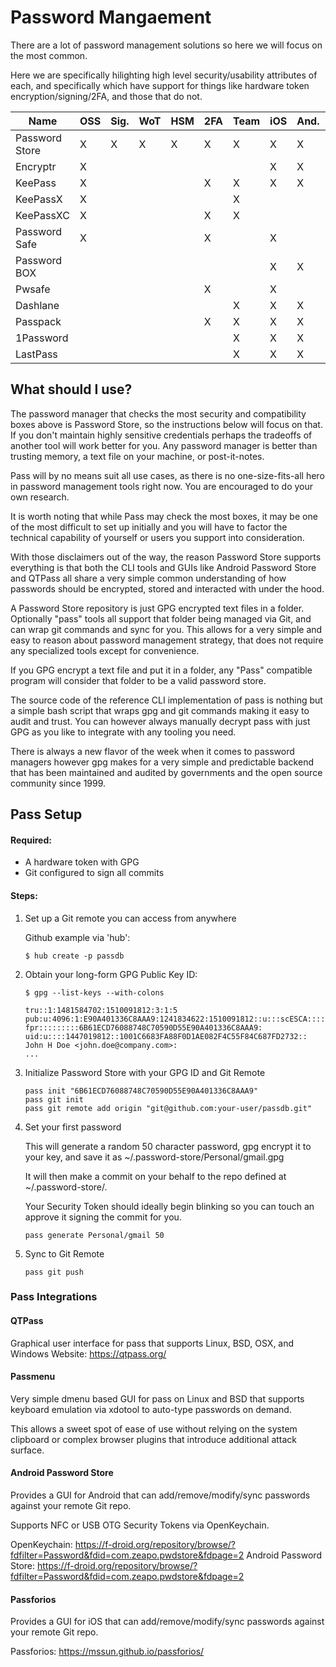 # Password Mangaement

There are a lot of password management solutions so here we will focus on the
most common.

Here we are specifically hilighting high level security/usability attributes of
each, and specifically which have support for things like hardware token
encryption/signing/2FA, and those that do not.

Name	         | OSS | Sig. | WoT | HSM | 2FA | Team | iOS | And. | OSX | Win | Lin. | Cost
-------------- | --- | ---  | --- | --- | --- | ---- | --- | ---  | --- | --- | ---  | -----
Password Store |  X  |  X	  |  X  |  X	|  X  |  X	 |  X  |  X   |  X  |  X  |  X	 | Free
Encryptr	     |  X  |  	  |     |     |     |      |  X  |  X   |  X  |  X  |  X   | Free
KeePass	       |  X  |  	  |     |     |  X  |  X	 |  X	 |  X   |  X  |  X  |  X	 | Free
KeePassX       |  X  |  	  |     |     |     |  X	 |     |      |  X  |  X  |  X	 | Free
KeePassXC      |  X  |  	  |     |     |  X  |  X	 |     |      |  X  |  X  |  X	 | Free
Password Safe	 |  X  |  	  |     |     |  X  |      |  X	 |      |     |  X  |  X	 | Free
Password BOX   |     |  	  |     |     |  	  |      |  X	 |  X   |  X  |  X  |      | Free
Pwsafe	 	     |     |  	  |     |     |  X  |      |  X	 |      |  X  |	    |      | Free
Dashlane	 	   |     |  	  |     |     |     |  X   |  X  |  X   |  X  |  X  |   	 | Free
Passpack	 	   |     |  	  |     |     |  X  |  X   |  X  |  X   |  X  |  X  |   	 | $48/y
1Password	 	   |     |  	  |     |     |     |  X	 |  X	 |  X   |  X  |  X  |      | $50
LastPass	 	   |	   |   	  |     |     |     |  X	 |  X	 |  X   |  X  |  X  |  X	 | $12/y

## What should I use?

The password manager that checks the most security and compatibility boxes
above is Password Store, so the instructions below will focus on that. If you
don't maintain highly sensitive credentials perhaps the tradeoffs of another
tool will work better for you. Any password manager is better than trusting
memory, a text file on your machine, or post-it-notes.

Pass will by no means suit all use cases, as there is no one-size-fits-all hero
in password management tools right now. You are encouraged to do your own
research.

It is worth noting that while Pass may check the most boxes, it may be one of
the most difficult to set up initially and you will have to factor the
technical capability of yourself or users you support into consideration.

With those disclaimers out of the way, the reason Password Store supports
everything is that both the CLI tools and GUIs like Android Password Store and
QTPass all share a very simple common understanding of how passwords should be
encrypted, stored and interacted with under the hood.

A Password Store repository is just GPG encrypted text files in a folder.
Optionally "pass" tools all support that folder being managed via Git, and can
wrap git commands and sync for you. This allows for a very simple and easy to
reason about password management strategy, that does not require any
specialized tools except for convenience.

If you GPG encrypt a text file and put it in a folder, any "Pass" compatible
program will consider that folder to be a valid password store.

The source code of the reference CLI implementation of pass is nothing but
a simple bash script that wraps gpg and git commands making it easy to audit
and trust. You can however always manually decrypt pass with just GPG as you
like to integrate with any tooling you need.

There is always a new flavor of the week when it comes to password managers
however gpg makes for a very simple and predictable backend that has been
maintained and audited by governments and the open source community since 1999.

## Pass Setup

#### Required:

* A hardware token with GPG
* Git configured to sign all commits

#### Steps:

1. Set up a Git remote you can access from anywhere

    Github example via 'hub':
    ```
    $ hub create -p passdb
    ```

2. Obtain your long-form GPG Public Key ID:

    ```
    $ gpg --list-keys --with-colons

    tru::1:1481584702:1510091812:3:1:5
    pub:u:4096:1:E90A401336C8AAA9:1241834622:1510091812::u:::scESCA:::::::
    fpr:::::::::6B61ECD76088748C70590D55E90A401336C8AAA9:
    uid:u::::1447019812::1001C6683FA88F0D1AE082F4C55F84C687FD2732:: John H Doe <john.doe@company.com>:
    ...
    ```

3. Initialize Password Store with your GPG ID and Git Remote

    ```
    pass init "6B61ECD76088748C70590D55E90A401336C8AAA9"
    pass git init
    pass git remote add origin "git@github.com:your-user/passdb.git"
    ```

4. Set your first password

    This will generate a random 50 character password, gpg encrypt it to your
    key, and save it as ~/.password-store/Personal/gmail.gpg

    It will then make a commit on your behalf to the repo defined at
    ~/.password-store/.

    Your Security Token should ideally begin blinking so you can touch an approve
    it signing the commit for you.

    ```
    pass generate Personal/gmail 50
    ```

5. Sync to Git Remote

    ```
    pass git push
    ```

### Pass Integrations

#### QTPass
Graphical user interface for pass that supports Linux, BSD, OSX, and Windows
Website:  https://qtpass.org/

#### Passmenu

Very simple dmenu based GUI for pass on Linux and BSD that supports keyboard
emulation via xdotool to auto-type passwords on demand.

This allows a sweet spot of ease of use without relying on the system
clipboard or complex browser plugins that introduce additional attack surface.

#### Android Password Store

Provides a GUI for Android that can add/remove/modify/sync passwords against
your remote Git repo.

Supports NFC or USB OTG Security Tokens via OpenKeychain.

OpenKeychain: https://f-droid.org/repository/browse/?fdfilter=Password&fdid=com.zeapo.pwdstore&fdpage=2
Android Password Store: https://f-droid.org/repository/browse/?fdfilter=Password&fdid=com.zeapo.pwdstore&fdpage=2

#### Passforios

Provides a GUI for iOS that can add/remove/modify/sync passwords against
your remote Git repo.

Passforios: https://mssun.github.io/passforios/

